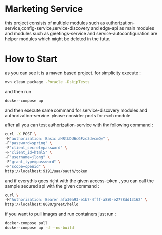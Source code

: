 # Marketing Service

this project consists of multiple modules such as authorization-service,config-service,service-discovery and edge-api as main modules and modules such as greetings-service and service-autoconfiguration are helper modules which might be deleted in the futur.

# How to Start

as you can see it is a maven based project. for simplicity execute  :

```sh
mvn clean package -Poracle -DskipTests 
```
and then run
 
```sh
docker-compose up
```
and then execute same command for service-discovery modules and authorization-service.
please consider ports for each module.

after all you can test authorization-service with the following command :

```sh
curl -X POST \
-H"authorization: Basic aHRtbDU6cGFzc3dvcmQ=" \                  
-F"password=spring" \        
-F"client_secret=password" \
-F"client_id=html5" \
-F"username=jlong" \
-F"grant_type=password" \
-F"scope=openid" \
http://localhost:9191/uaa/oauth/token
```

and if everythis goes right with the given access-token , you can call the sample secured api with the given command :

```sh
curl \        
-H"Authorization: Bearer afa30a93-e1b7-4fff-a850-e2778dd13162" \ 
http://localhost:8080/greet/hello
```

if you want to pull images and run containers just run :

```sh
docker-compose pull
docker-compose up -d --no-build
```